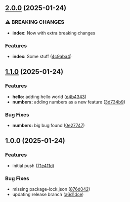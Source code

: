 ## [2.0.0](https://github.com/almarcotte/workflows/compare/v1.1.0...v2.0.0) (2025-01-24)

### ⚠ BREAKING CHANGES

* **index:** Now with extra breaking changes

### Features

* **index:** Some stuff ([4c9aba4](https://github.com/almarcotte/workflows/commit/4c9aba44573fd91d353d5832ba35f129c3e5c147))

## [1.1.0](https://github.com/almarcotte/workflows/compare/v1.0.0...v1.1.0) (2025-01-24)

### Features

* **hello:** adding hello world ([e4b4343](https://github.com/almarcotte/workflows/commit/e4b434306b022855d9924a2d4e8ec1c712d53133))
* **numbers:** adding numbers as a new feature ([3d734b9](https://github.com/almarcotte/workflows/commit/3d734b9af19b269e8dc983a593543bced935e85d))

### Bug Fixes

* **numbers:** big bug found ([0e27747](https://github.com/almarcotte/workflows/commit/0e27747a120a7a832f11d1aa6f537a4f13aab1ae))

## 1.0.0 (2025-01-24)

### Features

* initial push ([71e411d](https://github.com/almarcotte/workflows/commit/71e411d6e97372bb6433d6b96552fc2bef52618c))

### Bug Fixes

* missing package-lock.json ([876d042](https://github.com/almarcotte/workflows/commit/876d042820db5f5f37956317e4388c924f725a7a))
* updating release branch ([a6d1dce](https://github.com/almarcotte/workflows/commit/a6d1dce196e7c832d567c9e6ef5149dab52ddbc6))
